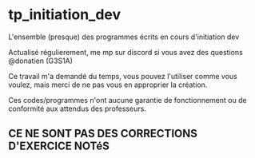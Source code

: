 # tp_initiation_dev

L'ensemble (presque) des programmes écrits en cours d'initiation dev

Actualisé régulierement, me mp sur discord si vous avez des questions @donatien (G3S1A)

Ce travail m'a demandé du temps, vous pouvez l'utiliser comme vous voulez, mais merci de ne pas vous en approprier la création.

Ces codes/programmes n'ont aucune garantie de fonctionnement ou de conformité aux attendus des professeurs.

## CE NE SONT PAS DES CORRECTIONS D'EXERCICE NOTéS
